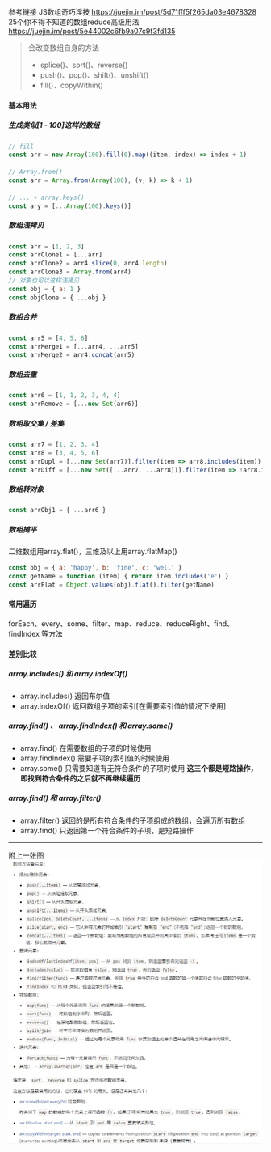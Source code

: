 参考链接
JS数组奇巧淫技
https://juejin.im/post/5d71fff5f265da03e4678328
25个你不得不知道的数组reduce高级用法
https://juejin.im/post/5e44002c6fb9a07c9f3fd135
> 会改变数组自身的方法
> - splice()、sort()、reverse()
> - push()、pop()、shift()、unshift()
> - fill()、copyWithin()

#### 基本用法

##### 生成类似[1 - 100]这样的数组
```javascript
// fill
const arr = new Array(100).fill(0).map((item, index) => index + 1)

// Array.from()
const arr = Array.from(Array(100), (v, k) => k + 1)

// ... + array.keys()
const ary = [...Array(100).keys()] 
```
##### 数组浅拷贝
```javascript
const arr = [1, 2, 3]
const arrClone1 = [...arr]
const arrClone2 = arr4.slice(0, arr4.length)
const arrClone3 = Array.from(arr4)
// 对象也可以这样浅拷贝
const obj = { a: 1 }
const objClone = { ...obj }
```
##### 数组合并
```javascript
const arr5 = [4, 5, 6]
const arrMerge1 = [...arr4, ...arr5]
const arrMerge2 = arr4.concat(arr5)
```
##### 数组去重
```javascript
const arr6 = [1, 1, 2, 3, 4, 4]
const arrRemove = [...new Set(arr6)]
```
##### 数组取交集 / 差集
```javascript
const arr7 = [1, 2, 3, 4]
const arr8 = [3, 4, 5, 6]
const arrDupl = [...new Set(arr7)].filter(item => arr8.includes(item))
const arrDiff = [...new Set([...arr7, ...arr8])].filter(item => !arr8.includes(item) || !arr7.includes(item))
```
##### 数组转对象
```javascript
const arrObj1 = { ...arr6 }
```
##### 数组摊平
二维数组用array.flat()，三维及以上用array.flatMap()
```javascript
const obj = { a: 'happy', b: 'fine', c: 'well' }
const getName = function (item) { return item.includes('e') }
const arrFlat = Object.values(obj).flat().filter(getName)
```
#### 常用遍历
forEach、every、some、filter、map、reduce、reduceRight、find、findIndex 等方法

#### 差别比较
##### array.includes() 和 array.indexOf()
- array.includes() 返回布尔值
- array.indexOf() 返回数组子项的索引[在需要索引值的情况下使用]
##### array.find() 、 array.findIndex() 和 array.some()
- array.find() 在需要数组的子项的时候使用
- array.findIndex() 需要子项的索引值的时候使用
- array.some() 只需要知道有无符合条件的子项时使用
**这三个都是短路操作，即找到符合条件的之后就不再继续遍历**
##### array.find() 和 array.filter()
- array.filter() 返回的是所有符合条件的子项组成的数组，会遍历所有数组
- array.find() 只返回第一个符合条件的子项，是短路操作
***
附上一张图
![](arrayFunc.png)